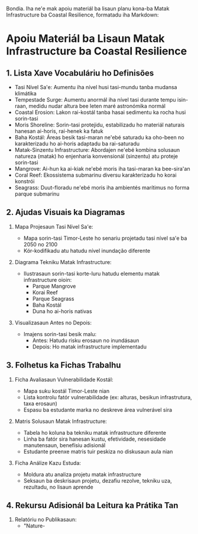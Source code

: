 Bondia. Iha ne'e mak apoiu materiál ba lisaun planu kona-ba Matak Infrastructure ba Coastal Resilience, formatadu iha Markdown:

# Apoiu Materiál ba Lisaun Matak Infrastructure ba Coastal Resilience  

## 1. Lista Xave Vocabuláriu ho Definisões

- Tasi Nível Sa'e: Aumentu iha nível husi tasi-mundu tanba mudansa klimátika
- Tempestade Surge: Aumentu anormál iha nível tasi durante tempu isin-raan, medidu nudar altura bee leten maré astronómika normál
- Coastal Erosion: Lakon rai-kostál tanba hasai sedimentu ka rocha husi sorin-tasi  
- Moris Shoreline: Sorin-tasi protejidu, estabilizadu ho materiál naturais hanesan ai-horis, rai-henek ka fatuk
- Baha Kostál: Áreas besik tasi-maran ne'ebé saturadu ka oho-been no karakterizadu ho ai-horis adaptadu ba rai-saturadu
- Matak-Sinzentu Infrastructure: Abordajen ne'ebé kombina solusaun natureza (matak) ho enjenharia konvensionál (sinzentu) atu proteje sorin-tasi
- Mangrove: Ai-hun ka ai-kiak ne'ebé moris iha tasi-maran ka bee-sira'an
- Coral Reef: Ekossistema submarinu diversu karakterizadu ho korai konstrói
- Seagrass: Duut-floradu ne'ebé moris iha ambientés marítimus no forma parque submarinu

## 2. Ajudas Visuais ka Diagramas

1. Mapa Projesaun Tasi Nível Sa'e: 
   - Mapa sorin-tasi Timor-Leste ho senariu projetadu tasi nível sa'e ba 2050 no 2100
   - Kór-kodifikadu atu hatudu nível inundação diferente

2. Diagrama Tekniku Matak Infrastructure:
   - Ilustrasaun sorin-tasi korte-luru hatudu elementu matak infrastructure oioin:  
     * Parque Mangrove
     * Korai Reef  
     * Parque Seagrass
     * Baha Kostál
     * Duna ho ai-horis nativas

3. Visualizasaun Antes no Depois:
   - Imajens sorin-tasi besik malu:
     * Antes: Hatudu risku erosaun no inundásaun  
     * Depois: Ho matak infrastructure implementadu

## 3. Folhetus ka Fichas Trabalhu  

1. Ficha Avaliasaun Vulnerabilidade Kostál:
   - Mapa suku kostál Timor-Leste nian
   - Lista kontrolu fatór vulnerabilidade (ex: alturas, besikun infrastrutura, taxa erosaun)  
   - Espasu ba estudante marka no deskreve área vulnerável sira

2. Matris Solusaun Matak Infrastructure:
   - Tabela ho koluna ba tekniku matak infrastructure diferente
   - Linha ba fatór sira hanesan kustu, efetividade, nesesidade manutensaun, benefísiu adisionál
   - Estudante preenxe matris tuir peskiza no diskusaun aula nian

3. Ficha Análize Kazu Estuda: 
   - Moldura atu analiza projetu matak infrastructure
   - Seksaun ba deskrisaun projetu, dezafiu rezolve, tekniku uza, rezultadu, no lisaun aprende

## 4. Rekursu Adisionál ba Leitura ka Prátika Tan

1. Relatóriu no Publikasaun:
   - "Nature-